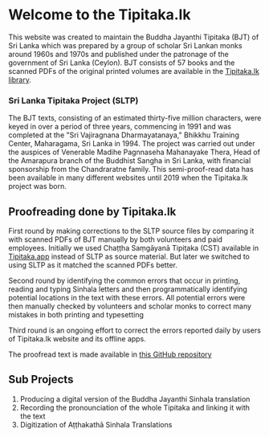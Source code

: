 # Welcome to the Tipitaka.lk

This website was created to maintain the Buddha Jayanthi Tipitaka (BJT) of Sri Lanka which was prepared by a group of scholar Sri Lankan monks around 1960s and 1970s and published under the patronage of the government of Sri Lanka (Ceylon). BJT consists of 57 books and the scanned PDFs of the original printed volumes are available in the [Tipitaka.lk library](https://tipitaka.lk/library/267). 

### Sri Lanka Tipitaka Project (SLTP)
The BJT texts, consisting of an estimated thirty-five million characters, were keyed in over a period of three years, commencing in 1991 and was completed at the "Sri Vajiragnana Dharmayatanaya," Bhikkhu Training Center, Maharagama, Sri Lanka in 1994.  The project was carried out under the auspices of Venerable Madihe Pagnnaseha Mahanayake Thera, Head of the Amarapura branch of the Buddhist Sangha in Sri Lanka, with financial sponsorship from the Chandraratne family. This semi-proof-read data has been available in many different websites until 2019 when the Tipitaka.lk project was born.

## Proofreading done by Tipitaka.lk

First round by making corrections to the SLTP source files by comparing it with scanned PDFs of BJT manually by both volunteers and paid employees. Initially we used Chaṭṭha Saṃgāyanā Tipiṭaka (CST) available in [Tipitaka.app](https://tipitaka.app/) instead of SLTP as source material. But later we switched to using SLTP as it matched the scanned PDFs better.

Second round by identifying the common errors that occur in printing, reading and typing Sinhala letters and then programmatically identifying potential locations in the text with these errors. All potential errors were then manually checked by volunteers and scholar monks to correct many mistakes in both printing and typesetting

Third round is an ongoing effort to correct the errors reported daily by users of Tipitaka.lk website and its offline apps.

The proofread text is made available in [this GitHub repository](https://github.com/pathnirvana/tipitaka.lk/tree/master/public/static/text)

## Sub Projects
1. Producing a digital version of the Buddha Jayanthi Sinhala translation
2. Recording the pronounciation of the whole Tipitaka and linking it with the text
3. Digitization of Aṭṭhakathā Sinhala Translations

